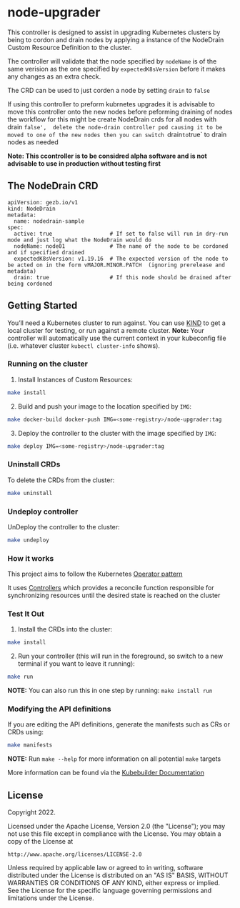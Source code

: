 # node-upgrader

This controller is designed to assist in upgrading Kubernetes clusters by being to cordon and drain nodes by applying a instance of the NodeDrain Custom Resource Definition to the cluster.

The controller will validate that the node specified by `nodeName` is of the same verision as the one specified by `expectedK8sVersion` before it makes any changes as an extra check.

The CRD can be used to just corden a node by setting `drain` to `false`

If using this controller to preform kubrnetes upgrades it is advisable to move this controller onto the new nodes before peforming draining of nodes the workflow for this might be create NodeDrain crds for all nodes with drain `false',  delete the node-drain controller pod causing it to be moved to one of the new nodes then you can switch `drain` to `true` to drain nodes as needed

**Note: This ccontroller is to be considred alpha software and is not advisable to use in production without testing first**

## The NodeDrain CRD
```
apiVersion: gezb.io/v1
kind: NodeDrain
metadata:
  name: nodedrain-sample
spec:
  active: true                  # If set to false will run in dry-run mode and just log what the NodeDrain would do 
  nodeName: node01              # The name of the node to be cordoned and if specified drained
  expectedK8sVersion: v1.19.16  # The expected version of the node to be acted on in the form vMAJOR.MINOR.PATCH  (ignoring prerelease and metadata)
  drain: true                   # If this node should be drained after being cordoned
```

## Getting Started

You’ll need a Kubernetes cluster to run against. You can use [KIND](https://sigs.k8s.io/kind) to get a local cluster for testing, or run against a remote cluster.
**Note:** Your controller will automatically use the current context in your kubeconfig file (i.e. whatever cluster `kubectl cluster-info` shows).

### Running on the cluster
1. Install Instances of Custom Resources:

```sh
make install
```

2. Build and push your image to the location specified by `IMG`:
	
```sh
make docker-build docker-push IMG=<some-registry>/node-upgrader:tag
```
	
3. Deploy the controller to the cluster with the image specified by `IMG`:

```sh
make deploy IMG=<some-registry>/node-upgrader:tag
```

### Uninstall CRDs
To delete the CRDs from the cluster:

```sh
make uninstall
```

### Undeploy controller
UnDeploy the controller to the cluster:

```sh
make undeploy
```

### How it works
This project aims to follow the Kubernetes [Operator pattern](https://kubernetes.io/docs/concepts/extend-kubernetes/operator/)

It uses [Controllers](https://kubernetes.io/docs/concepts/architecture/controller/) 
which provides a reconcile function responsible for synchronizing resources until the desired state is reached on the cluster 

### Test It Out
1. Install the CRDs into the cluster:

```sh
make install
```

2. Run your controller (this will run in the foreground, so switch to a new terminal if you want to leave it running):

```sh
make run
```

**NOTE:** You can also run this in one step by running: `make install run`

### Modifying the API definitions
If you are editing the API definitions, generate the manifests such as CRs or CRDs using:

```sh
make manifests
```

**NOTE:** Run `make --help` for more information on all potential `make` targets

More information can be found via the [Kubebuilder Documentation](https://book.kubebuilder.io/introduction.html)

## License

Copyright 2022.

Licensed under the Apache License, Version 2.0 (the "License");
you may not use this file except in compliance with the License.
You may obtain a copy of the License at

    http://www.apache.org/licenses/LICENSE-2.0

Unless required by applicable law or agreed to in writing, software
distributed under the License is distributed on an "AS IS" BASIS,
WITHOUT WARRANTIES OR CONDITIONS OF ANY KIND, either express or implied.
See the License for the specific language governing permissions and
limitations under the License.

